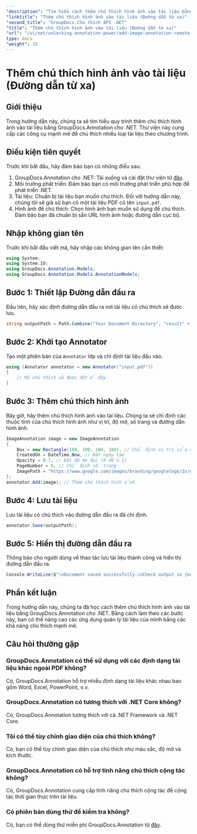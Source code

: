 ```yaml
---
"description": "Tìm hiểu cách thêm chú thích hình ảnh vào tài liệu bằng GroupDocs.Annotation cho .NET. Nâng cao khả năng quản lý tài liệu với khả năng chú thích mạnh mẽ."
"linktitle": "Thêm chú thích hình ảnh vào tài liệu (Đường dẫn từ xa)"
"second_title": "GroupDocs.Chú thích API .NET"
"title": "Thêm chú thích hình ảnh vào tài liệu (Đường dẫn từ xa)"
"url": "/vi/net/unlocking-annotation-power/add-image-annotation-remote-path/"
type: docs
"weight": 15
---
```


# Thêm chú thích hình ảnh vào tài liệu (Đường dẫn từ xa)

## Giới thiệu
Trong hướng dẫn này, chúng ta sẽ tìm hiểu quy trình thêm chú thích hình ảnh vào tài liệu bằng GroupDocs.Annotation cho .NET. Thư viện này cung cấp các công cụ mạnh mẽ để chú thích nhiều loại tài liệu theo chương trình.
## Điều kiện tiên quyết
Trước khi bắt đầu, hãy đảm bảo bạn có những điều sau:
1. GroupDocs.Annotation cho .NET: Tải xuống và cài đặt thư viện từ [đây](https://releases.groupdocs.com/annotation/net/).
2. Môi trường phát triển: Đảm bảo bạn có môi trường phát triển phù hợp để phát triển .NET.
3. Tài liệu: Chuẩn bị tài liệu bạn muốn chú thích. Đối với hướng dẫn này, chúng tôi sẽ giả sử bạn có một tài liệu PDF có tên `input.pdf`.
4. Hình ảnh để chú thích: Chọn hình ảnh bạn muốn sử dụng để chú thích. Đảm bảo bạn đã chuẩn bị sẵn URL hình ảnh hoặc đường dẫn cục bộ.

## Nhập không gian tên
Trước khi bắt đầu viết mã, hãy nhập các không gian tên cần thiết:
```csharp
using System;
using System.IO;
using GroupDocs.Annotation.Models;
using GroupDocs.Annotation.Models.AnnotationModels;
```
## Bước 1: Thiết lập Đường dẫn đầu ra
Đầu tiên, hãy xác định đường dẫn đầu ra nơi tài liệu có chú thích sẽ được lưu.
```csharp
string outputPath = Path.Combine("Your Document Directory", "result" + Path.GetExtension("input.pdf"));
```
## Bước 2: Khởi tạo Annotator
Tạo một phiên bản của `Annotator` lớp và chỉ định tài liệu đầu vào.
```csharp
using (Annotator annotator = new Annotator("input.pdf"))
{
    // Mã chú thích sẽ được đặt ở đây
}
```
## Bước 3: Thêm chú thích hình ảnh
Bây giờ, hãy thêm chú thích hình ảnh vào tài liệu. Chúng ta sẽ chỉ định các thuộc tính của chú thích hình ảnh như vị trí, độ mờ, số trang và đường dẫn hình ảnh.
```csharp
ImageAnnotation image = new ImageAnnotation
{
    Box = new Rectangle(100, 100, 100, 100), // Chỉ định vị trí của chú thích
    CreatedOn = DateTime.Now, // Đặt ngày tạo
    Opacity = 0.7, // Đặt độ mờ đục (0 đến 1)
    PageNumber = 0, // Chỉ định số trang
    ImagePath = "https://www.google.com/images/branding/googlelogo/2x/googlelogo_color_92x30dp.png" // Cung cấp URL của hình ảnh
};
annotator.Add(image); // Thêm chú thích hình ảnh
```
## Bước 4: Lưu tài liệu
Lưu tài liệu có chú thích vào đường dẫn đầu ra đã chỉ định.
```csharp
annotator.Save(outputPath);
```
## Bước 5: Hiển thị đường dẫn đầu ra
Thông báo cho người dùng về thao tác lưu tài liệu thành công và hiển thị đường dẫn đầu ra.
```csharp
Console.WriteLine($"\nDocument saved successfully.\nCheck output in {outputPath}.");
```

## Phần kết luận
Trong hướng dẫn này, chúng ta đã học cách thêm chú thích hình ảnh vào tài liệu bằng GroupDocs.Annotation cho .NET. Bằng cách làm theo các bước này, bạn có thể nâng cao các ứng dụng quản lý tài liệu của mình bằng các khả năng chú thích mạnh mẽ.
## Câu hỏi thường gặp
### GroupDocs.Annotation có thể sử dụng với các định dạng tài liệu khác ngoài PDF không?
Có, GroupDocs.Annotation hỗ trợ nhiều định dạng tài liệu khác nhau bao gồm Word, Excel, PowerPoint, v.v.
### GroupDocs.Annotation có tương thích với .NET Core không?
Có, GroupDocs.Annotation tương thích với cả .NET Framework và .NET Core.
### Tôi có thể tùy chỉnh giao diện của chú thích không?
Có, bạn có thể tùy chỉnh giao diện của chú thích như màu sắc, độ mờ và kích thước.
### GroupDocs.Annotation có hỗ trợ tính năng chú thích cộng tác không?
Có, GroupDocs.Annotation cung cấp tính năng chú thích cộng tác để cộng tác thời gian thực trên tài liệu.
### Có phiên bản dùng thử để kiểm tra không?
Có, bạn có thể dùng thử miễn phí GroupDocs.Annotation từ [đây](https://releases.groupdocs.com/).